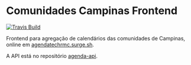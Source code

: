 # Comunidades Campinas Frontend

[![Travis Build][travis-image]][travis-url]

Frontend para agregação de calendários das comunidades de Campinas, online em [agendatechrmc.surge.sh](https://agendatechrmc.surge.sh/).

A API está no repositório [agenda-api](https://github.com/comunidadescampinas/agenda-api).

[travis-url]: https://travis-ci.org/comunidadescampinas/agenda-front
[travis-image]: https://api.travis-ci.org/comunidadescampinas/agenda-front.svg
